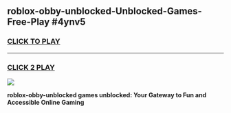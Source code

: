 
## roblox-obby-unblocked-Unblocked-Games-Free-Play #4ynv5
<h3>
<a href="https://us.freeplayer.one?title=roblox-obby-unblocked&ref=9M">CLICK TO PLAY</a></h3>
<hr>

<h3>
<a href="https://us.freeplayer.one?title=roblox-obby-unblocked&ref=9M">CLICK 2 PLAY</a>
  
</h3>

<a href="https://us.freeplayer.one?title=roblox-obby-unblocked&ref=9M"><img src="https://clearcache.store/games.png"></a>


**roblox-obby-unblocked games unblocked: Your Gateway to Fun and Accessible Online Gaming**
